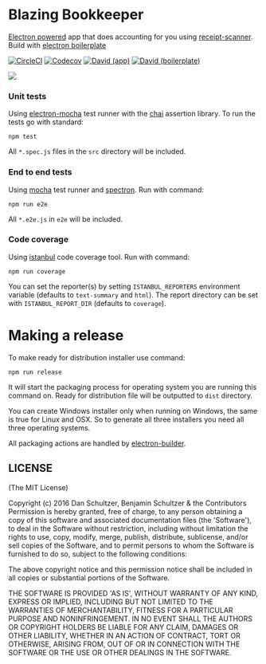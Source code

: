 # Blazing Bookkeeper

[Electron powered](http://electron.atom.io) app that does accounting for you using [receipt-scanner](https://github.com/danschultzer/receipt-scanner). Build with [electron boilerplate](https://github.com/szwacz/electron-boilerplate)

[![CircleCI](https://img.shields.io/circleci/project/danschultzer/blazing-bookkeeper/master.svg)](https://circleci.com/gh/danschultzer/blazing-bookkeeper)
[![Codecov](https://img.shields.io/codecov/c/github/danschultzer/blazing-bookkeeper/master.svg)](https://codecov.io/gh/danschultzer/blazing-bookkeeper)
[![David (app)](https://david-dm.org/danschultzer/blazing-bookkeeper/status.svg?path=app)](https://david-dm.org/danschultzer/blazing-bookkeeper?path=app)
[![David (boilerplate)](https://david-dm.org/danschultzer/blazing-bookkeeper/dev-status.svg)](https://david-dm.org/danschultzer/blazing-bookkeeper?type=dev)


![](https://cloud.githubusercontent.com/assets/1254724/18614273/5b964992-7d40-11e6-991c-39e7ab7d25d9.gif)

### Unit tests

Using [electron-mocha](https://github.com/jprichardson/electron-mocha) test runner with the [chai](http://chaijs.com/api/assert/) assertion library. To run the tests go with standard:
```
npm test
```

All `*.spec.js` files in the `src` directory will be included.

### End to end tests

Using [mocha](https://mochajs.org/) test runner and [spectron](http://electron.atom.io/spectron/). Run with command:
```
npm run e2e
```
All `*.e2e.js` in `e2e` will be included.


### Code coverage

Using [istanbul](http://gotwarlost.github.io/istanbul/) code coverage tool. Run with command:
```
npm run coverage
```
You can set the reporter(s) by setting `ISTANBUL_REPORTERS` environment variable (defaults to `text-summary` and `html`). The report directory can be set with `ISTANBUL_REPORT_DIR` (defaults to `coverage`).

# Making a release

To make ready for distribution installer use command:
```
npm run release
```
It will start the packaging process for operating system you are running this command on. Ready for distribution file will be outputted to `dist` directory.

You can create Windows installer only when running on Windows, the same is true for Linux and OSX. So to generate all three installers you need all three operating systems.

All packaging actions are handled by [electron-builder](https://github.com/electron-userland/electron-builder).

## LICENSE

(The MIT License)

Copyright (c) 2016 Dan Schultzer, Benjamin Schultzer & the Contributors Permission is hereby granted, free of charge, to any person obtaining a copy of this software and associated documentation files (the 'Software'), to deal in the Software without restriction, including without limitation the rights to use, copy, modify, merge, publish, distribute, sublicense, and/or sell copies of the Software, and to permit persons to whom the Software is furnished to do so, subject to the following conditions:

The above copyright notice and this permission notice shall be included in all copies or substantial portions of the Software.

THE SOFTWARE IS PROVIDED 'AS IS', WITHOUT WARRANTY OF ANY KIND, EXPRESS OR IMPLIED, INCLUDING BUT NOT LIMITED TO THE WARRANTIES OF MERCHANTABILITY, FITNESS FOR A PARTICULAR PURPOSE AND NONINFRINGEMENT. IN NO EVENT SHALL THE AUTHORS OR COPYRIGHT HOLDERS BE LIABLE FOR ANY CLAIM, DAMAGES OR OTHER LIABILITY, WHETHER IN AN ACTION OF CONTRACT, TORT OR OTHERWISE, ARISING FROM, OUT OF OR IN CONNECTION WITH THE SOFTWARE OR THE USE OR OTHER DEALINGS IN THE SOFTWARE.
